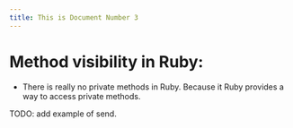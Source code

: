 ```yaml
---
title: This is Document Number 3
---
```


# Method visibility in Ruby:

- There is really no private methods in Ruby. Because it Ruby provides a way to access private methods.

TODO:
add example of send.